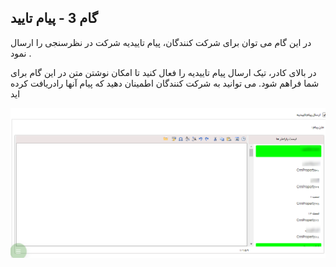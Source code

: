 ﻿## گام 3 - پیام تایید



در این گام می توان برای شرکت کنندگان، پیام تاییدیه شرکت در نظرسنجی را ارسال نمود .

در بالای کادر، تیک ارسال پیام تاییدیه را فعال کنید تا امکان نوشتن متن در این گام برای شما فراهم شود. می توانید به شرکت کنندگان اطمینان دهید که پیام آنها رادریافت کرده اید 

![](advertising-nazarsanji-4.png)

